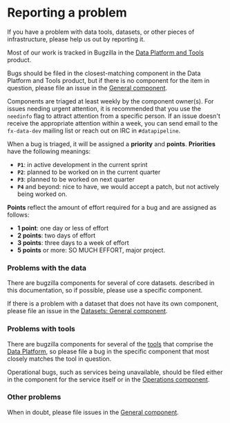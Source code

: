# Reporting a problem

If you have a problem with data tools, datasets, or other pieces of infrastructure,
please help us out by reporting it.

Most of our work is tracked in Bugzilla in the [Data Platform and Tools](https://bugzilla.mozilla.org/enter_bug.cgi?product=Data%20Platform%20and%20Tools) product.

Bugs should be filed in the closest-matching component in the Data Platform and Tools
product, but if there is no component for the item in question, please file an issue
in the [General component](https://bugzilla.mozilla.org/enter_bug.cgi?product=Data%20Platform%20and%20Tools&component=General).

Components are triaged at least weekly by the component owner(s). For issues needing
urgent attention, it is recommended that you use the `needinfo` flag to attract attention
from a specific person. If an issue doesn't receive the appropriate attention within a
week, you can send email to the `fx-data-dev` mailing list or reach out on IRC
in `#datapipeline`.

When a bug is triaged, it will be assigned a **priority** and **points**. **Priorities** have the
following meanings:

- **`P1`**: in active development in the current sprint
- **`P2`**: planned to be worked on in the current quarter
- **`P3`**: planned to be worked on next quarter
- **`P4`** and beyond: nice to have, we would accept a patch, but not actively being worked on.

**Points** reflect the amount of effort required for a bug and are assigned as follows:

- **1 point**: one day or less of effort
- **2 points**: two days of effort
- **3 points**: three days to a week of effort
- **5 points** or more: SO MUCH EFFORT, major project.

### Problems with the data

There are bugzilla components for several of core datasets.
described in this documentation, so if possible, please use a specific component.

If there is a problem with a dataset that does not have its own component, please
file an issue in the [Datasets: General component](https://bugzilla.mozilla.org/enter_bug.cgi?product=Data%20Platform%20and%20Tools&component=Datasets%3A%20General).

### Problems with tools

There are bugzilla components for several of the [tools](tools/interfaces.md) that
comprise the [Data Platform](https://bugzilla.mozilla.org/enter_bug.cgi?product=Data%20Platform%20and%20Tools),
so please file a bug in the specific component that most closely matches the
tool in question.

Operational bugs, such as services being unavailable, should be filed either in
the component for the service itself or in the [Operations component](https://bugzilla.mozilla.org/enter_bug.cgi?product=Data%20Platform%20and%20Tools&component=Operations).

### Other problems

When in doubt, please file issues in the [General component](https://bugzilla.mozilla.org/enter_bug.cgi?product=Data%20Platform%20and%20Tools&component=General).

